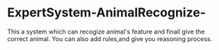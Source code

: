 # ExpertSystem-AnimalRecognize-
This a system which can recogize animal's feature and finall give the correct animal.
You can also add rules,and give you reasoning process.
